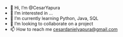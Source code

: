 - 👋 Hi, I’m @CesarYapura
- 👀 I’m interested in ...
- 🌱 I’m currently learning Python, Java, SQL
- 💞️ I’m looking to collaborate on a project
- 📫 How to reach me cesardanielyapura@gmail.com

<!---
CesarYapura/CesarYapura is a ✨ special ✨ repository because its `README.md` (this file) appears on your GitHub profile.
You can click the Preview link to take a look at your changes.
--->
